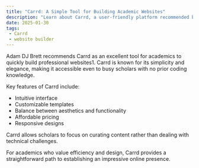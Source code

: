 ```yaml
---
title: "Carrd: A Simple Tool for Building Academic Websites"
description: "Learn about Carrd, a user-friendly platform recommended by Adam DJ Brett for creating professional academic websites."
date: 2025-01-30
tags:
 - Carrd
 - website builder
---
```

Adam DJ Brett recommends Carrd as an excellent tool for academics to quickly build professional websites1. Carrd is known for its simplicity and elegance, making it accessible even to busy scholars with no prior coding knowledge.

Key features of Carrd include:

+ Intuitive interface
+ Customizable templates
+ Balance between aesthetics and functionality
+ Affordable pricing
+ Responsive designs

Carrd allows scholars to focus on curating content rather than dealing with technical challenges.

For academics who value efficiency and design, Carrd provides a straightforward path to establishing an impressive online presence.

